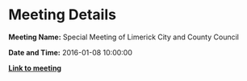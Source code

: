 # Meeting Details

**Meeting Name:** Special Meeting of Limerick City and County Council

**Date and Time:** 2016-01-08 10:00:00

**<a href="https://www.limerick.ie/council/whats-on/special-meeting-limerick-city-and-county-council-17" target="_blank">Link to meeting</a>**
